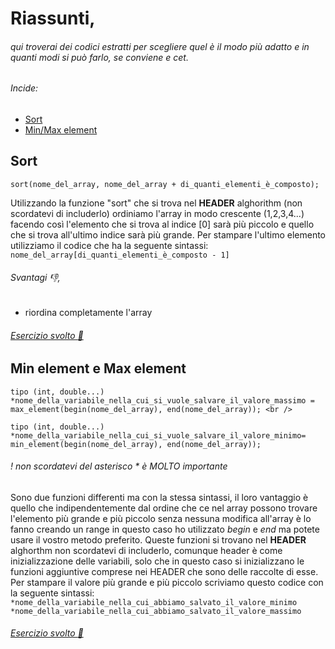 # Riassunti,

###### qui troverai dei codici estratti per scegliere quel è il modo più adatto e in quanti modi si può farlo, se conviene e cet.

###### Incide: <br /> 

- [Sort](#Sort) <br /> 
- [Min/Max element](#Min-element-e-Max-element)


## Sort

```
sort(nome_del_array, nome_del_array + di_quanti_elementi_è_composto);
```

Utilizzando la funzione "sort" che si trova nel **HEADER** alghorithm (non scordatevi di includerlo) ordiniamo l'array in modo crescente (1,2,3,4...) facendo così l'elemento che si trova al indice [0] sarà più piccolo e quello che si trova all'ultimo indice sarà più grande. Per stampare l'ultimo elemento utilizziamo il codice che ha la seguente sintassi: <br /> 
`nome_del_array[di_quanti_elementi_è_composto - 1]`

###### Svantagi :thumbsdown:,

- riordina completamente l'array

###### [Esercizio svolto :articulated_lorry:]()



## Min element e Max element

```
tipo (int, double...) *nome_della_variabile_nella_cui_si_vuole_salvare_il_valore_massimo = max_element(begin(nome_del_array), end(nome_del_array)); <br /> 
```
```
tipo (int, double...) *nome_della_variabile_nella_cui_si_vuole_salvare_il_valore_minimo= min_element(begin(nome_del_array), end(nome_del_array));
```
###### ! non scordatevi del asterisco * è MOLTO importante

Sono due funzioni differenti ma con la stessa sintassi, il loro vantaggio è quello che indipendentemente dal ordine che ce nel array possono trovare l'elemento più grande e più piccolo senza nessuna modifica all'array è lo fanno creando un range in questo caso ho utilizzato *begin* e *end* ma potete usare il vostro metodo preferito. Queste funzioni si trovano nel **HEADER** alghorthm non scordatevi di includerlo, comunque header è come inizializzazione delle variabili, solo che in questo caso si inizializzano le funzioni aggiuntive comprese nei HEADER che sono delle raccolte di esse. Per stampare il valore più grande e più piccolo scriviamo questo codice con la seguente sintassi: <br /> 
`*nome_della_variabile_nella_cui_abbiamo_salvato_il_valore_minimo` <br /> 
`*nome_della_variabile_nella_cui_abbiamo_salvato_il_valore_massimo`

###### [Esercizio svolto :articulated_lorry:]()
